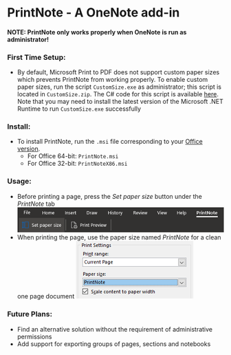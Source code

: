 # PrintNote - A OneNote add-in

#### NOTE: PrintNote only works properly when OneNote is run as administrator!

### First Time Setup:
- By default, Microsoft Print to PDF does not support custom paper sizes which prevents PrintNote from working properly. To enable custom paper sizes, run the script `CustomSize.exe` as administrator; this script is located in `CustomSize.zip`. The C# code for this script is available [here](CustomSize/Program.cs). Note that you may need to install the latest version of the Microsoft .NET Runtime to run `CustomSize.exe` successfully

### Install:
- To install PrintNote, run the `.msi` file corresponding to your [Office version](https://support.microsoft.com/en-us/office/about-office-what-version-of-office-am-i-using-932788b8-a3ce-44bf-bb09-e334518b8b19?ui=en-us&rs=en-us&ad=us).
    - For Office 64-bit: `PrintNote.msi`
    - For Office 32-bit: `PrintNoteX86.msi`

### Usage:
- Before printing a page, press the *Set paper size* button under the *PrintNote* tab
![Image of above](Images/read1.png)
- When printing the page, use the paper size named *PrintNote* for a clean one page document
![Image of above](Images/read2.png)

### Future Plans:
- Find an alternative solution without the requirement of administrative permissions
- Add support for exporting groups of pages, sections and notebooks
